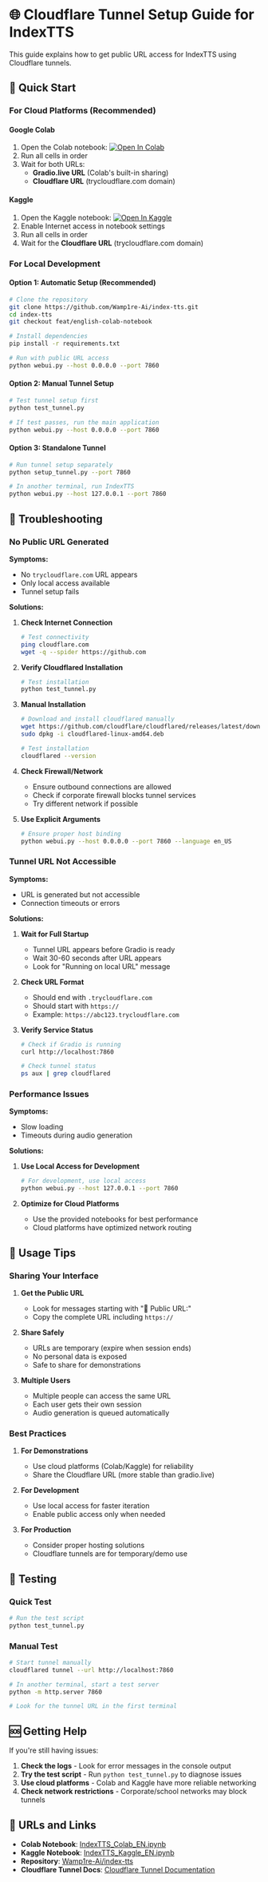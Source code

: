 # 🌐 Cloudflare Tunnel Setup Guide for IndexTTS

This guide explains how to get public URL access for IndexTTS using Cloudflare tunnels.

## 🚀 Quick Start

### For Cloud Platforms (Recommended)

#### Google Colab
1. Open the Colab notebook: [![Open In Colab](https://colab.research.google.com/assets/colab-badge.svg)](https://colab.research.google.com/github/Wamp1re-Ai/index-tts/blob/feat/english-colab-notebook/IndexTTS_Colab_EN.ipynb)
2. Run all cells in order
3. Wait for both URLs:
   - **Gradio.live URL** (Colab's built-in sharing)
   - **Cloudflare URL** (trycloudflare.com domain)

#### Kaggle
1. Open the Kaggle notebook: [![Open In Kaggle](https://kaggle.com/static/images/open-in-kaggle.svg)](https://kaggle.com/kernels/welcome?src=https://github.com/Wamp1re-Ai/index-tts/blob/feat/english-colab-notebook/IndexTTS_Kaggle_EN.ipynb)
2. Enable Internet access in notebook settings
3. Run all cells in order
4. Wait for the **Cloudflare URL** (trycloudflare.com domain)

### For Local Development

#### Option 1: Automatic Setup (Recommended)
```bash
# Clone the repository
git clone https://github.com/Wamp1re-Ai/index-tts.git
cd index-tts
git checkout feat/english-colab-notebook

# Install dependencies
pip install -r requirements.txt

# Run with public URL access
python webui.py --host 0.0.0.0 --port 7860
```

#### Option 2: Manual Tunnel Setup
```bash
# Test tunnel setup first
python test_tunnel.py

# If test passes, run the main application
python webui.py --host 0.0.0.0 --port 7860
```

#### Option 3: Standalone Tunnel
```bash
# Run tunnel setup separately
python setup_tunnel.py --port 7860

# In another terminal, run IndexTTS
python webui.py --host 127.0.0.1 --port 7860
```

## 🔧 Troubleshooting

### No Public URL Generated

**Symptoms:**
- No `trycloudflare.com` URL appears
- Only local access available
- Tunnel setup fails

**Solutions:**

1. **Check Internet Connection**
   ```bash
   # Test connectivity
   ping cloudflare.com
   wget -q --spider https://github.com
   ```

2. **Verify Cloudflared Installation**
   ```bash
   # Test installation
   python test_tunnel.py
   ```

3. **Manual Installation**
   ```bash
   # Download and install cloudflared manually
   wget https://github.com/cloudflare/cloudflared/releases/latest/download/cloudflared-linux-amd64.deb
   sudo dpkg -i cloudflared-linux-amd64.deb
   
   # Test installation
   cloudflared --version
   ```

4. **Check Firewall/Network**
   - Ensure outbound connections are allowed
   - Check if corporate firewall blocks tunnel services
   - Try different network if possible

5. **Use Explicit Arguments**
   ```bash
   # Ensure proper host binding
   python webui.py --host 0.0.0.0 --port 7860 --language en_US
   ```

### Tunnel URL Not Accessible

**Symptoms:**
- URL is generated but not accessible
- Connection timeouts or errors

**Solutions:**

1. **Wait for Full Startup**
   - Tunnel URL appears before Gradio is ready
   - Wait 30-60 seconds after URL appears
   - Look for "Running on local URL" message

2. **Check URL Format**
   - Should end with `.trycloudflare.com`
   - Should start with `https://`
   - Example: `https://abc123.trycloudflare.com`

3. **Verify Service Status**
   ```bash
   # Check if Gradio is running
   curl http://localhost:7860
   
   # Check tunnel status
   ps aux | grep cloudflared
   ```

### Performance Issues

**Symptoms:**
- Slow loading
- Timeouts during audio generation

**Solutions:**

1. **Use Local Access for Development**
   ```bash
   # For development, use local access
   python webui.py --host 127.0.0.1 --port 7860
   ```

2. **Optimize for Cloud Platforms**
   - Use the provided notebooks for best performance
   - Cloud platforms have optimized network routing

## 📱 Usage Tips

### Sharing Your Interface

1. **Get the Public URL**
   - Look for messages starting with "🔗 Public URL:"
   - Copy the complete URL including `https://`

2. **Share Safely**
   - URLs are temporary (expire when session ends)
   - No personal data is exposed
   - Safe to share for demonstrations

3. **Multiple Users**
   - Multiple people can access the same URL
   - Each user gets their own session
   - Audio generation is queued automatically

### Best Practices

1. **For Demonstrations**
   - Use cloud platforms (Colab/Kaggle) for reliability
   - Share the Cloudflare URL (more stable than gradio.live)

2. **For Development**
   - Use local access for faster iteration
   - Enable public access only when needed

3. **For Production**
   - Consider proper hosting solutions
   - Cloudflare tunnels are for temporary/demo use

## 🧪 Testing

### Quick Test
```bash
# Run the test script
python test_tunnel.py
```

### Manual Test
```bash
# Start tunnel manually
cloudflared tunnel --url http://localhost:7860

# In another terminal, start a test server
python -m http.server 7860

# Look for the tunnel URL in the first terminal
```

## 🆘 Getting Help

If you're still having issues:

1. **Check the logs** - Look for error messages in the console output
2. **Try the test script** - Run `python test_tunnel.py` to diagnose issues
3. **Use cloud platforms** - Colab and Kaggle have more reliable networking
4. **Check network restrictions** - Corporate/school networks may block tunnels

## 🔗 URLs and Links

- **Colab Notebook**: [IndexTTS_Colab_EN.ipynb](https://colab.research.google.com/github/Wamp1re-Ai/index-tts/blob/feat/english-colab-notebook/IndexTTS_Colab_EN.ipynb)
- **Kaggle Notebook**: [IndexTTS_Kaggle_EN.ipynb](https://kaggle.com/kernels/welcome?src=https://github.com/Wamp1re-Ai/index-tts/blob/feat/english-colab-notebook/IndexTTS_Kaggle_EN.ipynb)
- **Repository**: [Wamp1re-Ai/index-tts](https://github.com/Wamp1re-Ai/index-tts)
- **Cloudflare Tunnel Docs**: [Cloudflare Tunnel Documentation](https://developers.cloudflare.com/cloudflare-one/connections/connect-apps/)
